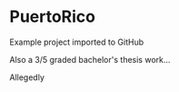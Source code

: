 # PuertoRico

Example project imported to GitHub

Also a 3/5 graded bachelor's thesis work...

Allegedly

